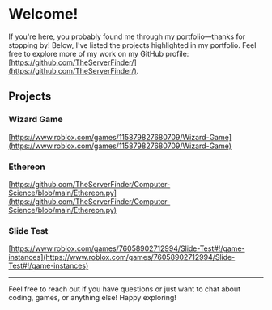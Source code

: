 # Welcome!

If you're here, you probably found me through my portfolio—thanks for stopping by! Below, I've listed the projects highlighted in my portfolio. Feel free to explore more of my work on my GitHub profile: [https://github.com/TheServerFinder/](https://github.com/TheServerFinder/).

## Projects

### Wizard Game
[https://www.roblox.com/games/115879827680709/Wizard-Game](https://www.roblox.com/games/115879827680709/Wizard-Game)

### Ethereon
[https://github.com/TheServerFinder/Computer-Science/blob/main/Ethereon.py](https://github.com/TheServerFinder/Computer-Science/blob/main/Ethereon.py)

### Slide Test
[https://www.roblox.com/games/76058902712994/Slide-Test#!/game-instances](https://www.roblox.com/games/76058902712994/Slide-Test#!/game-instances)

---

Feel free to reach out if you have questions or just want to chat about coding, games, or anything else! Happy exploring!
